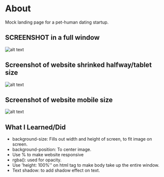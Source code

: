 # About
Mock landing page for a pet-human dating startup.

## SCREENSHOT in a full window
![alt text](https://i.imgur.com/0il7uUa.png)

## Screenshot of website shrinked halfway/tablet size
![alt text](https://i.imgur.com/nIKuh9O.png)

## Screenshot of website mobile size
![alt text](https://i.imgur.com/kDYEILh.png)

## What I Learned/Did
* background-size: Fills out width and height of screen, to fit image on screen.
* background-position: To center image.
* Use % to make website responsive
* rgba(): used for opacity.
* Use 'height: 100%'' on html tag to make body take up the entire window.
* Text shadow: to add shadow effect on text.
